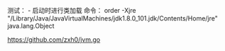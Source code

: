 测试：
    - 启动时进行类加载
    命令：
        order -Xjre "/Library/Java/JavaVirtualMachines/jdk1.8.0_101.jdk/Contents/Home/jre" java.lang.Object


https://github.com/zxh0/jvm.go